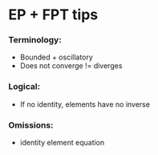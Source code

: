 # EP + FPT tips

### Terminology:
- Bounded + oscillatory
- Does not converge != diverges

### Logical:
- If no identity, elements have no inverse

### Omissions:
- identity element equation
